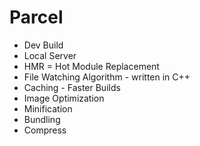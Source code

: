 # Parcel

- Dev Build
- Local Server
- HMR = Hot Module Replacement
- File Watching Algorithm - written in C++
- Caching - Faster Builds
- Image Optimization 
- Minification
- Bundling
- Compress